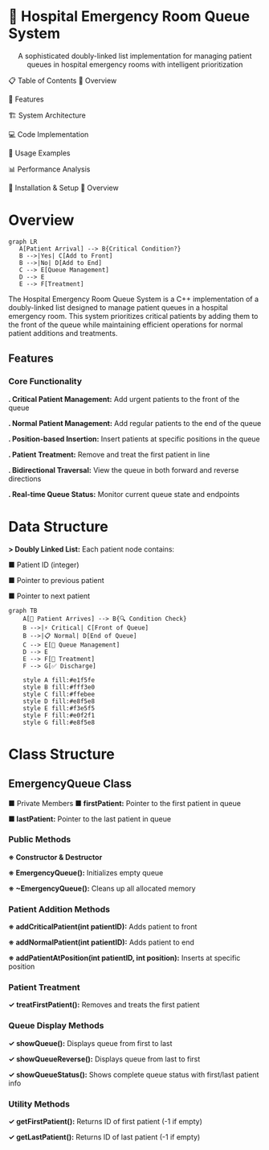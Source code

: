 # 🏥 Hospital Emergency Room Queue System
<div align="center">


A sophisticated doubly-linked list implementation for managing patient queues in hospital emergency rooms with intelligent prioritization

</div>
📋 Table of Contents
🌟 Overview

🚀 Features

🏗️ System Architecture

💻 Code Implementation

🎯 Usage Examples

📊 Performance Analysis

🔧 Installation & Setup
🌟 Overview
# Overview

 ```mermaid
graph LR
    A[Patient Arrival] --> B{Critical Condition?}
    B -->|Yes| C[Add to Front]
    B -->|No| D[Add to End]
    C --> E[Queue Management]
    D --> E
    E --> F[Treatment]
```
 
The Hospital Emergency Room Queue System is a C++ implementation of a doubly-linked list designed to manage patient queues in a hospital emergency room. This system prioritizes critical patients by adding them to the front of the queue while maintaining efficient operations for normal patient additions and treatments.

## Features
### Core Functionality
**. Critical Patient Management:** Add urgent patients to the front of the queue

**. Normal Patient Management:** Add regular patients to the end of the queue

**. Position-based Insertion:** Insert patients at specific positions in the queue

**. Patient Treatment:** Remove and treat the first patient in line

**. Bidirectional Traversal:** View the queue in both forward and reverse directions

**. Real-time Queue Status:** Monitor current queue state and endpoints

# Data Structure

**> Doubly Linked List:** Each patient node contains:

■ Patient ID (integer)

■ Pointer to previous patient

■ Pointer to next patient

```mermaid
graph TB
    A[🚗 Patient Arrives] --> B{🔍 Condition Check}
    B -->|⚡ Critical| C[Front of Queue]
    B -->|📋 Normal| D[End of Queue]
    C --> E[🏥 Queue Management]
    D --> E
    E --> F[💊 Treatment]
    F --> G[✅ Discharge]
    
    style A fill:#e1f5fe
    style B fill:#fff3e0
    style C fill:#ffebee
    style D fill:#e8f5e8
    style E fill:#f3e5f5
    style F fill:#e0f2f1
    style G fill:#e8f5e8
```

# Class Structure
## EmergencyQueue Class
■ Private Members
**■ firstPatient:** Pointer to the first patient in queue

**■ lastPatient:** Pointer to the last patient in queue

### Public Methods
**※ Constructor & Destructor**

**※ EmergencyQueue():** Initializes empty queue

**※ ~EmergencyQueue():** Cleans up all allocated memory

### Patient Addition Methods

**※ addCriticalPatient(int patientID):** Adds patient to front

**※ addNormalPatient(int patientID):** Adds patient to end

**※ addPatientAtPosition(int patientID, int position):** Inserts at specific position

### Patient Treatment

**✓ treatFirstPatient():** Removes and treats the first patient

### Queue Display Methods

**✓ showQueue():** Displays queue from first to last

**✓ showQueueReverse():** Displays queue from last to first

**✓ showQueueStatus():** Shows complete queue status with first/last patient info

### Utility Methods

**✓ getFirstPatient():** Returns ID of first patient (-1 if empty)

**✓ getLastPatient():** Returns ID of last patient (-1 if empty)


